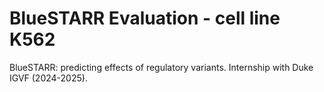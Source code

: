 # BlueSTARR Evaluation - cell line K562
BlueSTARR: predicting effects of regulatory variants.
Internship with Duke IGVF (2024-2025). 

